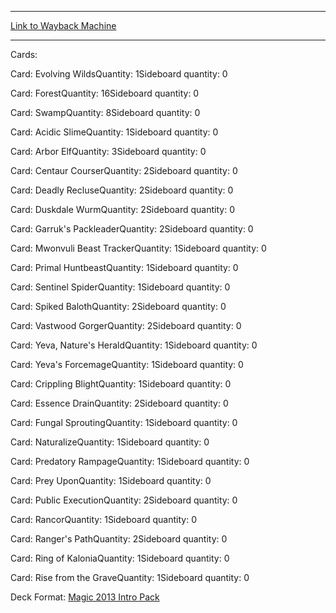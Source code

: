 
---
[Link to Wayback Machine](https://web.archive.org/web/20150716012049/http://magic.wizards.com/en/articles/decks/wild-rush-2014-09-24)

[_metadata_:generator]:- "Drupal 7 (http://drupal.org)"
[_metadata_:node]:- "282886"
[_metadata_:publish_date]:- "2014-09-24"
[_metadata_:source]:- "article"
[_metadata_:title]:- "WILD RUSH"
[_metadata_:wayback_capture_timestamp]:- "2015-07-16 01:20:49"
[_metadata_:wayback_raw_url]:- "https://web.archive.org/web/20150716012049id_/http://magic.wizards.com/en/articles/decks/wild-rush-2014-09-24"
[_metadata_:wayback_url]:- "http://magic.wizards.com/en/articles/decks/wild-rush-2014-09-24"
---





Cards: 

Card: Evolving WildsQuantity: 1Sideboard quantity: 0 



Card: ForestQuantity: 16Sideboard quantity: 0 



Card: SwampQuantity: 8Sideboard quantity: 0 



Card: Acidic SlimeQuantity: 1Sideboard quantity: 0 



Card: Arbor ElfQuantity: 3Sideboard quantity: 0 



Card: Centaur CourserQuantity: 2Sideboard quantity: 0 



Card: Deadly RecluseQuantity: 2Sideboard quantity: 0 



Card: Duskdale WurmQuantity: 2Sideboard quantity: 0 



Card: Garruk's PackleaderQuantity: 2Sideboard quantity: 0 



Card: Mwonvuli Beast TrackerQuantity: 1Sideboard quantity: 0 



Card: Primal HuntbeastQuantity: 1Sideboard quantity: 0 



Card: Sentinel SpiderQuantity: 1Sideboard quantity: 0 



Card: Spiked BalothQuantity: 2Sideboard quantity: 0 



Card: Vastwood GorgerQuantity: 2Sideboard quantity: 0 



Card: Yeva, Nature's HeraldQuantity: 1Sideboard quantity: 0 



Card: Yeva's ForcemageQuantity: 1Sideboard quantity: 0 



Card: Crippling BlightQuantity: 1Sideboard quantity: 0 



Card: Essence DrainQuantity: 2Sideboard quantity: 0 



Card: Fungal SproutingQuantity: 1Sideboard quantity: 0 



Card: NaturalizeQuantity: 1Sideboard quantity: 0 



Card: Predatory RampageQuantity: 1Sideboard quantity: 0 



Card: Prey UponQuantity: 1Sideboard quantity: 0 



Card: Public ExecutionQuantity: 2Sideboard quantity: 0 



Card: RancorQuantity: 1Sideboard quantity: 0 



Card: Ranger's PathQuantity: 2Sideboard quantity: 0 



Card: Ring of KaloniaQuantity: 1Sideboard quantity: 0 



Card: Rise from the GraveQuantity: 1Sideboard quantity: 0 

Deck Format: [Magic 2013 Intro Pack](/en/deck-format/magic-2013-intro-pack)


 

 
